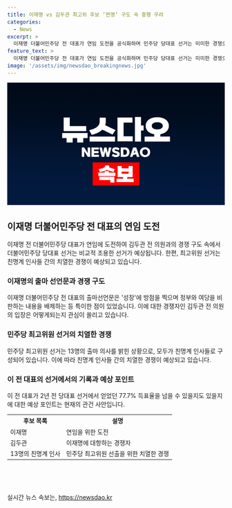 ```yaml
---
title: 이재명 vs 김두관 최고위 후보 ‘찐명’ 구도 속 흥행 우려
categories:
  - News
excerpt: >
  이재명 더불어민주당 전 대표가 연임 도전을 공식화하며 민주당 당대표 선거는 미미한 경쟁으로 예상되지만, 최고위원 선거는 친명계 인사들 간의 치열한 경쟁이 예고되고 있습니다. 이재명의 출마선언문에서는 먹사니즘을 강조하며 신뢰를 얻고자 하는 모습을 드러냈으며, 대통령 후보로서의 가능성을 시사하고 있습니다. 김두관 전 의원은 당내 다양성과 신뢰의 부재를 지적하며 입지를 다진 바 있고, 최고위원 후보들은 각자의 지도자로서의 역량을 어필하며 경쟁을 펼치고 있습니다. 이 전 대표의 77.7% 득표율을 넘을 수 있을지 관심이 집중되고 있습니다. (총글자수: 178자)
feature_text: >
  이재명 더불어민주당 전 대표가 연임 도전을 공식화하며 민주당 당대표 선거는 미미한 경쟁으로 예상되지만, 최고위원 선거는 친명계 인사들 간의 치열한 경쟁이 예고되고 있습니다. 이재명의 출마선언문에서는 먹사니즘을 강조하며 신뢰를 얻고자 하는 모습을 드러냈으며, 대통령 후보로서의 가능성을 시사하고 있습니다. 김두관 전 의원은 당내 다양성과 신뢰의 부재를 지적하며 입지를 다진 바 있고, 최고위원 후보들은 각자의 지도자로서의 역량을 어필하며 경쟁을 펼치고 있습니다. 이 전 대표의 77.7% 득표율을 넘을 수 있을지 관심이 집중되고 있습니다. (총글자수: 178자)
image: '/assets/img/newsdao_breakingnews.jpg'
---
```


<p><img src="/assets/img/newsdao_breakingnews.jpg" alt="firstkoreanews 속보" /></p>

<h2 data-ke-size="size26">이재명 더불어민주당 전 대표의 연임 도전</h2>

<p data-ke-size="size16">이재명 전 더불어민주당 대표가 연임에 도전하여 김두관 전 의원과의 경쟁 구도 속에서 더불어민주당 당대표 선거는 비교적 조용한 선거가 예상됩니다. 한편, 최고위원 선거는 친명계 인사들 간의 치열한 경쟁이 예상되고 있습니다.</p>

<h3>이재명의 출마 선언문과 경쟁 구도</h3>

<p data-ke-size="size16">이재명 더불어민주당 전 대표의 출마선언문은 '성장'에 방점을 찍으며 정부와 여당을 비판하는 내용을 배제하는 등 특이한 점이 있었습니다. 이에 대한 경쟁자인 김두관 전 의원의 입장은 어떻게되는지 관심이 쏠리고 있습니다.</p>

<h3>민주당 최고위원 선거의 치열한 경쟁</h3>

<p data-ke-size="size16">민주당 최고위원 선거는 13명의 출마 의사를 밝힌 상황으로, 모두가 친명계 인사들로 구성되어 있습니다. 이에 따라 친명계 인사들 간의 치열한 경쟁이 예상되고 있습니다.</p>

<h3>이 전 대표의 선거에서의 기록과 예상 포인트</h3>

<p data-ke-size="size16">이 전 대표가 2년 전 당대표 선거에서 얻었던 77.7% 득표율을 넘을 수 있을지도 있을지에 대한 예상 포인트는 현재의 관건 사안입니다.</p>

<table>
    <tr>
        <th>후보 목록</th>
        <th>설명</th>
    </tr>
    <tr>
        <td>이재명</td>
        <td>연임을 위한 도전</td>
    </tr>
    <tr>
        <td>김두관</td>
        <td>이재명에 대항하는 경쟁자</td>
    </tr>
    <tr>
        <td>13명의 친명계 인사</td>
        <td>민주당 최고위원 선출을 위한 치열한 경쟁</td>
    </tr>
</table>

<p data-ke-size="size16">&nbsp;</p>

<p data-ke-size="size16">&nbsp;</p>
실시간 뉴스 속보는, <a href="https://newsdao.kr" rel="dofollow">https://newsdao.kr</a>


